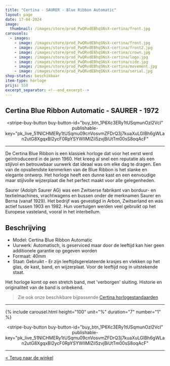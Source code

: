 ```yaml
---
title: "Certina - SAURER - Blue Ribbon Automatic"
layout: page
date: 17-04-2024
image: 
  thumbnail: /images/store/prod_PwQRvdEBhqSNsX-certina/front.jpg
carousels:
  - images: 
    - image: /images/store/prod_PwQRvdEBhqSNsX-certina/front.jpg
    - image: /images/store/prod_PwQRvdEBhqSNsX-certina/front2.jpg
    - image: /images/store/prod_PwQRvdEBhqSNsX-certina/crown.jpg
    - image: /images/store/prod_PwQRvdEBhqSNsX-certina/logo.jpg
    - image: /images/store/prod_PwQRvdEBhqSNsX-certina/side.jpg
    - image: /images/store/prod_PwQRvdEBhqSNsX-certina/movement.jpg
    - image: /images/store/prod_PwQRvdEBhqSNsX-certina/serial.jpg
shop-status: beschikbaar
item-type: horloge
prijs: 550
excerpt_separator: <!--end_excerpt-->
---
```


## Certina Blue Ribbon Automatic - SAURER - 1972

<center><script async
  src="https://js.stripe.com/v3/buy-button.js">
</script>

<stripe-buy-button
  buy-button-id="buy_btn_1P6Xc3ERy1tUSqmunOzl2VcI"
  publishable-key="pk_live_51NlCHMERy1tUSqmu09cnVosvmZFDrQ3j7kuaXuLGIBh6gWLan2utG8XgqxBI2ycF0RpYSYWIlMIZiI5zvjBiUtTm00sS8oqAcF"
>
</stripe-buy-button></center>

<!--end_excerpt-->

***

De Certina Blue Ribbon is een klassiek horloge dat voor het eerst werd geïntroduceerd in de jaren 1960. Het kreeg al snel een reputatie als een stijlvol en betrouwbaar uurwerk dat ideaal was om elke dag te dragen. Een van de opvallendste kenmerken van de Blue Ribbon is het slanke en elegante ontwerp. Het horloge heeft een dunne kast en een eenvoudige maar stijlvolle wijzerplaat die het perfect maakt voor alle gelegenheden.

Saurer (Adolph Saurer AG) was een Zwitserse fabrikant van borduur- en textielmachines, vrachtwagens en bussen onder de merknamen Saurer en Berna (vanaf 1929). Het bedrijf was gevestigd in Arbon, Zwitserland en was actief tussen 1903 en 1982. Hun voertuigen werden veel gebruikt op het Europese vasteland, vooral in het interbellum.

## Beschrijving
* Model: Certina Blue Ribbon Automatic
* Uurwerk: Automatisch, is geserviced maar door de leeftijd kan hier geen additionele garantie op gegeven worden
* Formaat: 40mm
* Staat: Gebruikt - Er zijn leeftijdsgerelateerde krasjes en vlekken op het glas, de kast, band, en wijzerplaat. Voor de leeftijd nog in uitstekende staat.

Het horloge komt op een stretch band, met 'verborgen' sluiting. Historie en originaliteit van de band is onbekend.

> Zie ook onze beschikbare bijpassende [Certina horlogestandaarden](\winkel\certina-watch-stand)

***

{% include carousel.html height="100" unit="%" duration="7" number="1" %}

<center><script async
  src="https://js.stripe.com/v3/buy-button.js">
</script>

<stripe-buy-button
  buy-button-id="buy_btn_1P6Xc3ERy1tUSqmunOzl2VcI"
  publishable-key="pk_live_51NlCHMERy1tUSqmu09cnVosvmZFDrQ3j7kuaXuLGIBh6gWLan2utG8XgqxBI2ycF0RpYSYWIlMIZiI5zvjBiUtTm00sS8oqAcF"
>
</stripe-buy-button></center>

***

[< Terug naar de winkel](/winkel)
